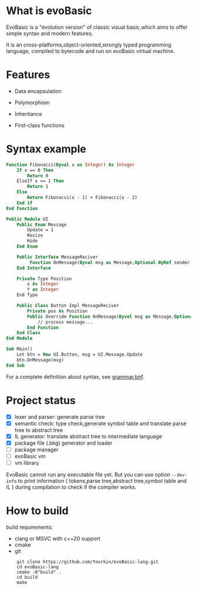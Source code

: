 # What is evoBasic

EvoBasic is a "evolution version" of classic visual basic,which aims to offer simple syntax and modern features.

It is an cross-platforms,object-oriented,strongly typed programming language, compiled to bytecode and run on evoBasic virtual machine.


# Features

- Data encapsulation

- Polymorphism

- Inheritance

- First-class functions

# Syntax example

```vb
Function Fibonacci(Byval x as Integer) As Integer
	If x == 0 Then 
		Return 0
	ElseIf x == 1 Then
		Return 1
	Else
		Return Fibonacci(x - 1) + Fibonacci(x - 2)
	End if
End Function
```

```vb
Public Module UI
    Public Enum Message 
        Update = 1
        Resize
        Hide
    End Enum

    Public Interface MessageReciver
         Function OnMessage(Byval msg as Message,Optional ByRef sender as UIObject) As Boolean
    End Interface

    Private Type Position
        x As Integer
        Y as Integer
    End Type

    Public Class Button Impl MessageReciver
        Private pos As Position
        Public Override Function OnMessage(Byval msg as Message,Optional ByRef sender as UIObject) As Boolean
            // process message...
        End Function
    End Class
End Module

Sub Main()
    Let btn = New UI.Button, msg = UI.Message.Update
    btn.OnMessage(msg)
End Sub
```
For a complete definition about syntax, see [grammar.bnf](/doc/grammar.bnf).


# Project status

- [x] lexer and parser: generate parse tree
- [x] semantic check: type check,generate symbol table and translate parse tree to abstract tree
- [x] IL generator: translate abstract tree to intermediate language
- [x] package file (.bkg) generator and loader
- [ ] package manager
- [ ] evoBasic vm
- [ ] vm library

EvoBasic cannot run any executable file yet. But you can use option `--dev-info` to print information ( tokens,parse tree,abstract tree,symbol table and IL ) during compilation to check if the compiler works.

# How to build

build requirements:
- clang or MSVC with c++20 support
- cmake
- git

```
    git clone https://github.com/Yoorkin/evoBasic-lang.git
    cd evoBasic-lang
    cmake -B"build" .
    cd build
    make
```
